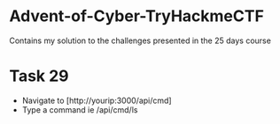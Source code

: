 # Advent-of-Cyber-TryHackmeCTF
Contains my solution to the challenges presented in the 25 days course

# Task 29
- Navigate to [http://yourip:3000/api/cmd]
- Type a command ie /api/cmd/ls
